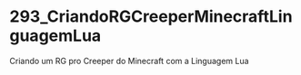 # 293_CriandoRGCreeperMinecraftLinguagemLua
Criando um RG pro Creeper do Minecraft com a Linguagem Lua
